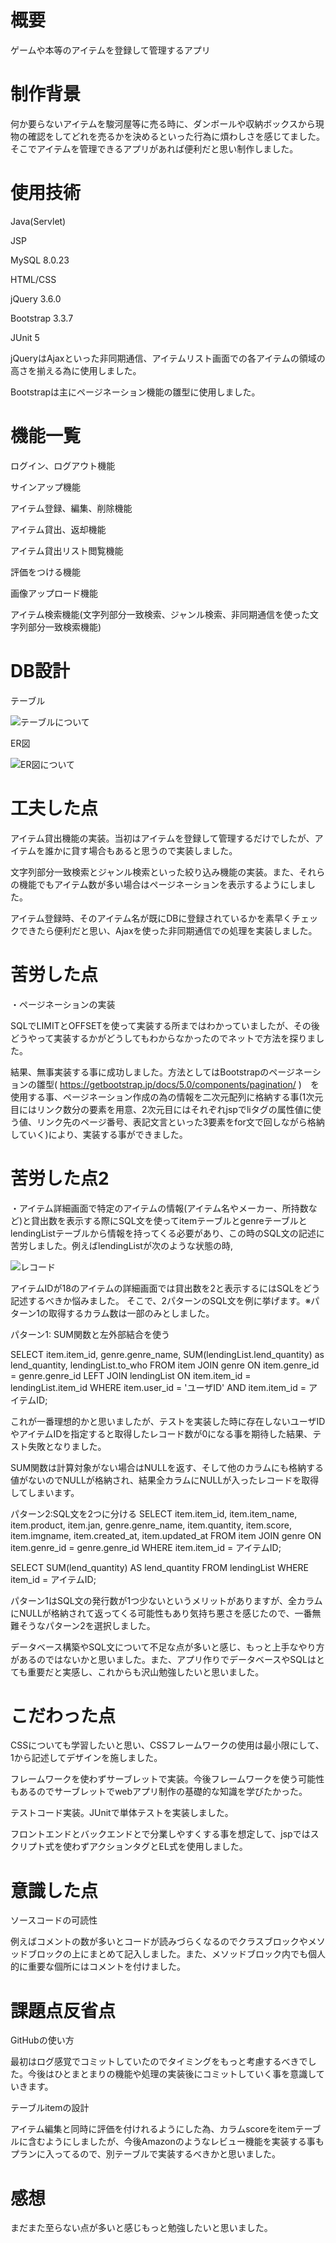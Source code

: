 # 概要
ゲームや本等のアイテムを登録して管理するアプリ

# 制作背景
何か要らないアイテムを駿河屋等に売る時に、ダンボールや収納ボックスから現物の確認をしてどれを売るかを決めるといった行為に煩わしさを感じてました。  そこでアイテムを管理できるアプリがあれば便利だと思い制作しました。

# 使用技術
Java(Servlet)

JSP

MySQL 8.0.23

HTML/CSS

jQuery 3.6.0

Bootstrap 3.3.7

JUnit 5




jQueryはAjaxといった非同期通信、アイテムリスト画面での各アイテムの領域の高さを揃える為に使用しました。

Bootstrapは主にページネーション機能の雛型に使用しました。

# 機能一覧
ログイン、ログアウト機能

サインアップ機能

アイテム登録、編集、削除機能

アイテム貸出、返却機能

アイテム貸出リスト閲覧機能

評価をつける機能

画像アップロード機能

アイテム検索機能(文字列部分一致検索、ジャンル検索、非同期通信を使った文字列部分一致検索機能)

# DB設計
テーブル

![テーブルについて](./table_ex.png)

ER図

![ER図について](./ER1.png)

# 工夫した点
アイテム貸出機能の実装。当初はアイテムを登録して管理するだけでしたが、アイテムを誰かに貸す場合もあると思うので実装しました。

文字列部分一致検索とジャンル検索といった絞り込み機能の実装。また、それらの機能でもアイテム数が多い場合はページネーションを表示するようにしました。

アイテム登録時、そのアイテム名が既にDBに登録されているかを素早くチェックできたら便利だと思い、Ajaxを使った非同期通信での処理を実装しました。

# 苦労した点
・ページネーションの実装

SQLでLIMITとOFFSETを使って実装する所まではわかっていましたが、その後どうやって実装するかがどうしてもわからなかったのでネットで方法を探りました。

結果、無事実装する事に成功しました。方法としてはBootstrapのページネーションの雛型( https://getbootstrap.jp/docs/5.0/components/pagination/ )　を使用する事、ページネーション作成の為の情報を二次元配列に格納する事(1次元目にはリンク数分の要素を用意、2次元目にはそれぞれjspでliタグの属性値に使う値、リンク先のページ番号、表記文言といった3要素をfor文で回しながら格納していく)により、実装する事ができました。　

# 苦労した点2
・アイテム詳細画面で特定のアイテムの情報(アイテム名やメーカー、所持数など)と貸出数を表示する際にSQL文を使ってitemテーブルとgenreテーブルとlendingListテーブルから情報を持ってくる必要があり、この時のSQL文の記述に苦労しました。例えばlendingListが次のような状態の時,

![レコード](./record.png)

アイテムIDが18のアイテムの詳細画面では貸出数を2と表示するにはSQLをどう記述するべきか悩みました。
そこで、2パターンのSQL文を例に挙げます。※パターン1の取得するカラム数は一部のみとしました。

パターン1: SUM関数と左外部結合を使う

 SELECT item.item_id, genre.genre_name, SUM(lendingList.lend_quantity) as lend_quantity, lendingList.to_who FROM item
 JOIN genre ON item.genre_id = genre.genre_id
 LEFT JOIN lendingList ON item.item_id = lendingList.item_id
 WHERE item.user_id = 'ユーザID' AND item.item_id = アイテムID;

これが一番理想的かと思いましたが、テストを実装した時に存在しないユーザIDやアイテムIDを指定すると取得したレコード数が0になる事を期待した結果、テスト失敗となりました。

SUM関数は計算対象がない場合はNULLを返す、そして他のカラムにも格納する値がないのでNULLが格納され、結果全カラムにNULLが入ったレコードを取得してしまいます。



パターン2:SQL文を2つに分ける
SELECT item.item_id, item.item_name, item.product, item.jan, genre.genre_name, item.quantity, item.score, item.imgname, item.created_at, item.updated_at FROM item
JOIN genre ON item.genre_id = genre.genre_id
WHERE item.item_id = アイテムID;

SELECT SUM(lend_quantity) AS lend_quantity FROM lendingList WHERE item_id = アイテムID;


パターン1はSQL文の発行数が1つ少ないというメリットがありますが、全カラムにNULLが格納されて返ってくる可能性もあり気持ち悪さを感じたので、一番無難そうなパターン2を選択しました。

データベース構築やSQL文について不足な点が多いと感じ、もっと上手なやり方があるのではないかと思いました。また、アプリ作りでデータベースやSQLはとても重要だと実感し、これからも沢山勉強したいと思いました。

# こだわった点
CSSについても学習したいと思い、CSSフレームワークの使用は最小限にして、1から記述してデザインを施しました。

フレームワークを使わずサーブレットで実装。今後フレームワークを使う可能性もあるのでサーブレットでwebアプリ制作の基礎的な知識を学びたかった。

テストコード実装。JUnitで単体テストを実装しました。

フロントエンドとバックエンドとで分業しやすくする事を想定して、jspではスクリプト式を使わずアクションタグとEL式を使用しました。

# 意識した点
ソースコードの可読性

例えばコメントの数が多いとコードが読みづらくなるのでクラスブロックやメソッドブロックの上にまとめて記入しました。また、メソッドブロック内でも個人的に重要な個所にはコメントを付けました。

# 課題点反省点

GitHubの使い方

最初はログ感覚でコミットしていたのでタイミングをもっと考慮するべきでした。今後はひとまとまりの機能や処理の実装後にコミットしていく事を意識していきます。

テーブルitemの設計

アイテム編集と同時に評価を付けれるようにした為、カラムscoreをitemテーブルに含むようにしましたが、今後Amazonのようなレビュー機能を実装する事もプランに入ってるので、別テーブルで実装するべきかと思いました。


# 感想
まだまた至らない点が多いと感じもっと勉強したいと思いました。
